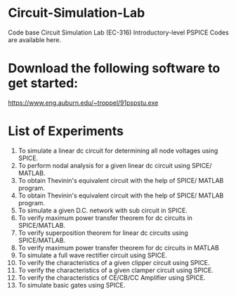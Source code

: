 # Circuit-Simulation-Lab
Code base Circuit Simulation Lab (EC-316) 
Introductory-level PSPICE Codes are available here.

# Download the following software to get started: 
https://www.eng.auburn.edu/~troppel/91pspstu.exe

# List of Experiments
1. To simulate a linear dc circuit for determining all node voltages using SPICE.
2. To perform nodal analysis for a given linear dc circuit using SPICE/ MATLAB.
3. To obtain Thevinin's equivalent circuit with the help of SPICE/ MATLAB program.
4. To obtain Thevinin's equivalent circuit with the help of SPICE/ MATLAB program.
5. To simulate a given D.C. network with sub circuit in SPICE.
6. To verify maximum power transfer theorem for dc circuits in SPICE/MATLAB.
7. To verify superposition theorem for linear dc circuits using SPICE/MATLAB.
8. To verify maximum power transfer theorem for dc circuits in MATLAB
9. To simulate a full wave rectifier circuit using SPICE.
10. To verify the characteristics of a given clipper circuit using SPICE.
11. To verify the characteristics of a given clamper circuit using SPICE.
12. To verify the characteristics of CE/CB/CC Amplifier using SPICE.
13. To simulate basic gates using SPICE.
